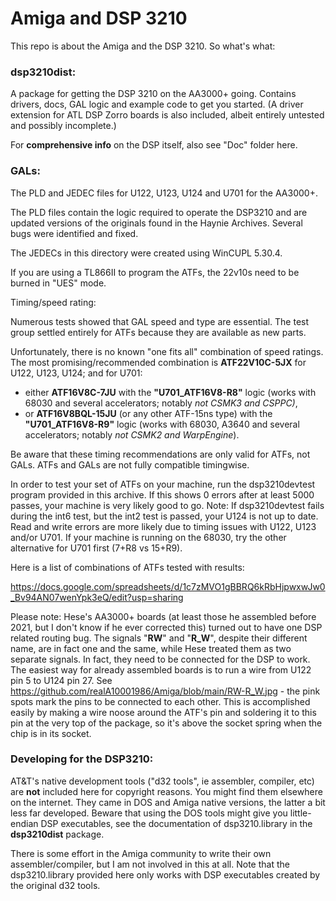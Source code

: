 # Amiga and DSP 3210

This repo is about the Amiga and the DSP 3210. So what's what:

### dsp3210dist: 

A package for getting the DSP 3210 on the AA3000+ going. Contains drivers, docs, GAL logic and example code to get you started. (A driver extension for ATL DSP Zorro boards is also included, albeit entirely untested and possibly incomplete.) 

For **comprehensive info** on the DSP itself, also see "Doc" folder here. 

### GALs: 

The PLD and JEDEC files for U122, U123, U124 and U701 for the AA3000+. 

The PLD files contain the logic required to operate the DSP3210 and are updated versions of the originals found in the Haynie Archives. Several bugs were identified and fixed.

The JEDECs in this directory were created using WinCUPL 5.30.4.

If you are using a TL866II to program the ATFs, the 22v10s need to be burned in "UES" mode.

Timing/speed rating:

Numerous tests showed that GAL speed and type are essential. The test group settled entirely for ATFs because they are available as new parts.

Unfortunately, there is no known "one fits all" combination of speed ratings. The most promising/recommended combination is **ATF22V10C-5JX** for U122, U123, U124; and for U701: 
- either **ATF16V8C-7JU** with the **"U701_ATF16V8-R8"** logic (works with 68030 and several accelerators; notably *not CSMK3 and CSPPC)*, 
- or **ATF16V8BQL-15JU** (or any other ATF-15ns type) with the **"U701_ATF16V8-R9"** logic (works with 68030, A3640 and several accelerators; notably *not CSMK2 and WarpEngine*).

Be aware that these timing recommendations are only valid for ATFs, not GALs. ATFs and GALs are not fully compatible timingwise.

In order to test your set of ATFs on your machine, run the dsp3210devtest program provided in this archive. If this shows 0 errors after at least 5000 passes, your machine is very likely good to go. Note: If dsp3210devtest fails during the int6 test, but the int2 test is passed, your U124 is not up to date. Read and write errors are more likely due to timing issues with U122, U123 and/or U701. If your machine is running on the 68030, try the other alternative for U701 first (7+R8 vs 15+R9).

Here is a list of combinations of ATFs tested with results:

https://docs.google.com/spreadsheets/d/1c7zMVO1gBBRQ6kRbHjpwxwJw0_Bv94AN07wenYpk3eQ/edit?usp=sharing

Please note: Hese's AA3000+ boards (at least those he assembled before 2021, but I don't know if he ever corrected this) turned out to have one DSP related routing bug. The signals "**RW**" and "**R_W**", despite their different name, are in fact one and the same, while Hese treated them as two separate signals. In fact, they need to be connected for the DSP to work. The easiest way for already assembled boards is to run a wire from U122 pin 5 to U124 pin 27. See https://github.com/realA10001986/Amiga/blob/main/RW-R_W.jpg - the pink spots mark the pins to be connected to each other. This is accomplished easily by making a wire noose around the ATF's pin and soldering it to this pin at the very top of the package, so it's above the socket spring when the chip is in its socket.

### Developing for the DSP3210:

AT&T's native development tools ("d32 tools", ie assembler, compiler, etc) are **not** included here for copyright reasons. You might find them elsewhere on the internet. They came in DOS and Amiga native versions, the latter a bit less far developed. Beware that using the DOS tools might give you little-endian DSP executables, see the documentation of dsp3210.library in the **dsp3210dist** package.

There is some effort in the Amiga community to write their own assembler/compiler, but I am not involved in this at all. Note that the dsp3210.library provided here only works with DSP executables created by the original d32 tools.


